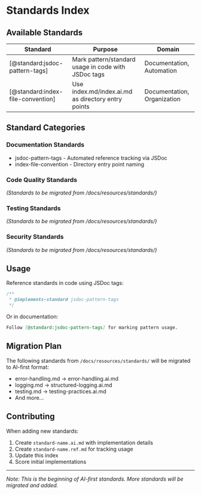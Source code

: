 # Standards Index

## Available Standards

| Standard | Purpose | Domain |
|----------|---------|---------|
| [@standard:jsdoc-pattern-tags] | Mark pattern/standard usage in code with JSDoc tags | Documentation, Automation |
| [@standard:index-file-convention] | Use index.md/index.ai.md as directory entry points | Documentation, Organization |

## Standard Categories

### Documentation Standards

- jsdoc-pattern-tags - Automated reference tracking via JSDoc
- index-file-convention - Directory entry point naming

### Code Quality Standards

*(Standards to be migrated from /docs/resources/standards/)*

### Testing Standards

*(Standards to be migrated from /docs/resources/standards/)*

### Security Standards

*(Standards to be migrated from /docs/resources/standards/)*

## Usage

Reference standards in code using JSDoc tags:

```typescript
/**
 * @implements-standard jsdoc-pattern-tags
 */
```

Or in documentation:

```markdown
Follow [@standard:jsdoc-pattern-tags] for marking pattern usage.
```

## Migration Plan

The following standards from `/docs/resources/standards/` will be migrated to AI-first format:

- error-handling.md → error-handling.ai.md
- logging.md → structured-logging.ai.md
- testing.md → testing-practices.ai.md
- And more...

## Contributing

When adding new standards:

1. Create `standard-name.ai.md` with implementation details
2. Create `standard-name.ref.md` for tracking usage
3. Update this index
4. Score initial implementations

---
*Note: This is the beginning of AI-first standards. More standards will be migrated and added.*
